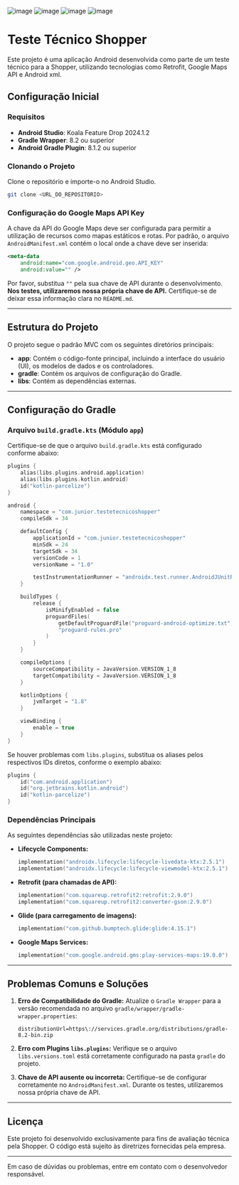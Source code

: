 ![image](https://github.com/user-attachments/assets/ac318d79-ea28-4105-aa67-4d1a8b2a47be)
![image](https://github.com/user-attachments/assets/07996ae0-96c9-4277-b4f8-b4e4d55feb84)
![image](https://github.com/user-attachments/assets/a633f95c-a45e-4211-bd44-87128392a50d)
![image](https://github.com/user-attachments/assets/2fc8fac1-2e3e-46ee-bf64-32adeaddbacb)


# Teste Técnico Shopper

Este projeto é uma aplicação Android desenvolvida como parte de um
teste técnico para a Shopper, utilizando tecnologias como Retrofit, Google Maps API e Android xml.

## Configuração Inicial

### Requisitos
- **Android Studio**: Koala Feature Drop 2024.1.2
- **Gradle Wrapper**: 8.2 ou superior
- **Android Gradle Plugin**: 8.1.2 ou superior



### Clonando o Projeto
Clone o repositório e importe-o no Android Studio.

```bash
git clone <URL_DO_REPOSITORIO>
```

### Configuração do Google Maps API Key
A chave da API do Google Maps deve ser configurada para permitir a utilização de recursos como mapas estáticos e rotas.
Por padrão, o arquivo `AndroidManifest.xml` contém o local onde a chave deve ser inserida:

```xml
<meta-data
    android:name="com.google.android.geo.API_KEY"
    android:value="" />
```

Por favor, substitua `""` pela sua chave de API durante o desenvolvimento. **Nos testes, utilizaremos nossa própria chave de API.** Certifique-se de deixar essa informação clara no `README.md`.

---

## Estrutura do Projeto
O projeto segue o padrão MVC com os seguintes diretórios principais:

- **app**: Contém o código-fonte principal, incluindo a interface do usuário (UI), os modelos de dados e os controladores.
- **gradle**: Contém os arquivos de configuração do Gradle.
- **libs**: Contém as dependências externas.

---

## Configuração do Gradle

### Arquivo `build.gradle.kts` (Módulo `app`)
Certifique-se de que o arquivo `build.gradle.kts` está configurado conforme abaixo:

```kotlin
plugins {
    alias(libs.plugins.android.application)
    alias(libs.plugins.kotlin.android)
    id("kotlin-parcelize")
}

android {
    namespace = "com.junior.testetecnicoshopper"
    compileSdk = 34

    defaultConfig {
        applicationId = "com.junior.testetecnicoshopper"
        minSdk = 24
        targetSdk = 34
        versionCode = 1
        versionName = "1.0"

        testInstrumentationRunner = "androidx.test.runner.AndroidJUnitRunner"
    }

    buildTypes {
        release {
            isMinifyEnabled = false
            proguardFiles(
                getDefaultProguardFile("proguard-android-optimize.txt"),
                "proguard-rules.pro"
            )
        }
    }

    compileOptions {
        sourceCompatibility = JavaVersion.VERSION_1_8
        targetCompatibility = JavaVersion.VERSION_1_8
    }

    kotlinOptions {
        jvmTarget = "1.8"
    }

    viewBinding {
        enable = true
    }
}
```

Se houver problemas com `libs.plugins`, substitua os aliases pelos respectivos IDs diretos, conforme o exemplo abaixo:

```kotlin
plugins {
    id("com.android.application")
    id("org.jetbrains.kotlin.android")
    id("kotlin-parcelize")
}
```

### Dependências Principais
As seguintes dependências são utilizadas neste projeto:

- **Lifecycle Components:**
  ```kotlin
  implementation("androidx.lifecycle:lifecycle-livedata-ktx:2.5.1")
  implementation("androidx.lifecycle:lifecycle-viewmodel-ktx:2.5.1")
  ```

- **Retrofit (para chamadas de API):**
  ```kotlin
  implementation("com.squareup.retrofit2:retrofit:2.9.0")
  implementation("com.squareup.retrofit2:converter-gson:2.9.0")
  ```

- **Glide (para carregamento de imagens):**
  ```kotlin
  implementation("com.github.bumptech.glide:glide:4.15.1")
  ```

- **Google Maps Services:**
  ```kotlin
  implementation("com.google.android.gms:play-services-maps:19.0.0")
  ```

---

## Problemas Comuns e Soluções

1. **Erro de Compatibilidade do Gradle:** Atualize o `Gradle Wrapper` para a versão recomendada no arquivo `gradle/wrapper/gradle-wrapper.properties`:
   ```properties
   distributionUrl=https\://services.gradle.org/distributions/gradle-8.2-bin.zip
   ```

2. **Erro com Plugins `libs.plugins`:** Verifique se o arquivo `libs.versions.toml` está corretamente configurado na pasta `gradle` do projeto.

3. **Chave de API ausente ou incorreta:** Certifique-se de configurar corretamente no `AndroidManifest.xml`. Durante os testes, utilizaremos nossa própria chave de API.

---

## Licença
Este projeto foi desenvolvido exclusivamente para fins de avaliação técnica pela Shopper. O código está sujeito às diretrizes fornecidas pela empresa.

---

Em caso de dúvidas ou problemas, entre em contato com o desenvolvedor responsável.

